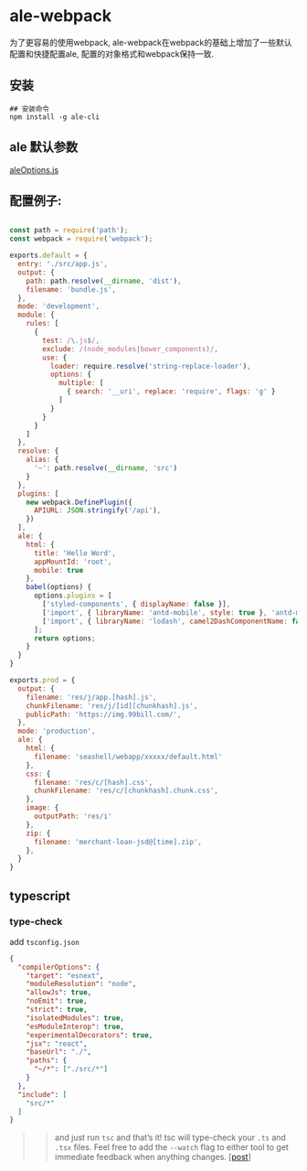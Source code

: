 # ale-webpack

为了更容易的使用webpack, ale-webpack在webpack的基础上增加了一些默认配置和快捷配置ale, 配置的对象格式和webpack保持一致.

## 安装

```
## 安装命令
npm install -g ale-cli

```

## ale 默认参数

[aleOptions.js](https://github.com/jian263994241/ale-webpack/blob/master/lib/aleOptions.js)

## 配置例子:

```javascript

const path = require('path');
const webpack = require('webpack');

exports.default = {
  entry: './src/app.js',
  output: {
    path: path.resolve(__dirname, 'dist'),
    filename: 'bundle.js',
  },
  mode: 'development',
  module: {
    rules: [
      {
        test: /\.js$/,
        exclude: /(node_modules|bower_components)/,
        use: {
          loader: require.resolve('string-replace-loader'),
          options: {
            multiple: [
              { search: '__uri', replace: 'require', flags: 'g' }
            ]
          }
        }
      }
    ]
  },
  resolve: {
    alias: {
      '~': path.resolve(__dirname, 'src')
    }
  },
  plugins: [
    new webpack.DefinePlugin({
      APIURL: JSON.stringify('/api'),
    })
  ],
  ale: {
    html: {
      title: 'Hello Word',
      appMountId: 'root',
      mobile: true
    },
    babel(options) {
      options.plugins = [
        ['styled-components', { displayName: false }],
        ['import', { libraryName: 'antd-mobile', style: true }, 'antd-mobile'],
        ['import', { libraryName: 'lodash', camel2DashComponentName: false, libraryDirectory: '' }, 'lodash']
      ];
      return options;
    }
  }
}

exports.prod = {
  output: {
    filename: 'res/j/app.[hash].js',
    chunkFilename: 'res/j/[id][chunkhash].js',
    publicPath: 'https://img.99bill.com/',
  },
  mode: 'production',
  ale: {
    html: {
      filename: 'seashell/webapp/xxxxx/default.html'
    },
    css: {
      filename: 'res/c/[hash].css',
      chunkFilename: 'res/c/[chunkhash].chunk.css',
    },
    image: {
      outputPath: 'res/i'
    },
    zip: {
      filename: 'merchant-loan-jsd@[time].zip',
    },
  }
}

```


## typescript

### type-check

add `tsconfig.json`

```json
{
  "compilerOptions": {
    "target": "esnext",
    "moduleResolution": "node",
    "allowJs": true,
    "noEmit": true,
    "strict": true,
    "isolatedModules": true,
    "esModuleInterop": true,
    "experimentalDecorators": true,
    "jsx": "react",
    "baseUrl": "./",
    "paths": {
      "~/*": ["./src/*"]
    }
  },
  "include": [
    "src/*"
  ]
}
```

>> and just run `tsc` and that’s it! tsc will type-check your `.ts` and `.tsx` files.
>> Feel free to add the `--watch` flag to either tool to get immediate feedback when anything changes.  [[post](https://devblogs.microsoft.com/typescript/typescript-and-babel-7/)]
